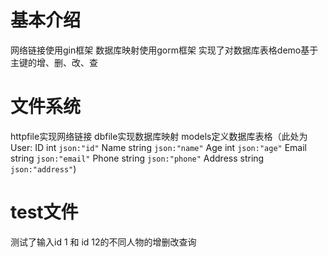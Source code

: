 # 基本介绍
网络链接使用gin框架
数据库映射使用gorm框架
实现了对数据库表格demo基于主键的增、删、改、查

# 文件系统
httpfile实现网络链接
dbfile实现数据库映射
models定义数据库表格（此处为User:   ID      int    `json:"id"`
                                Name    string `json:"name"`
                                Age     int    `json:"age"`
                                Email   string `json:"email"`
                                Phone   string `json:"phone"`
                                Address string `json:"address"`)


# test文件
测试了输入id 1 和 id 12的不同人物的增删改查询